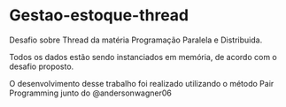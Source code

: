 # Gestao-estoque-thread
Desafio sobre Thread da matéria Programação Paralela e Distribuida.

Todos os dados estão sendo instanciados em memória, de acordo com o desafio proposto. 

O desenvolvimento desse trabalho foi realizado utilizando o método Pair Programming junto do @andersonwagner06
